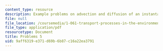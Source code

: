 ```yaml
---
content_type: resource
description: Example problems on advection and diffusion of an instantaneous release.
file: null
file_location: /coursemedia/1-061-transport-processes-in-the-environment-fall-2008/9aff6319e371d69b6b87c16a22ea3791_problems5.pdf
file_type: application/pdf
resourcetype: Document
title: Problems 5
uid: 9aff6319-e371-d69b-6b87-c16a22ea3791
---
```

